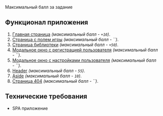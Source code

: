 Максимальный балл за задание

## Функционал приложения

 1. [Главная страница](modules/main-page.md) _(максимальный балл - `+10`)_.
 2. [Страница с полем игры]() _(максимальный балл - ``)_.
 3. [Страница библиотеки](modules/library.md) _(максимальный балл - `+50`)_.
 4. [Модальное окно с регистрацией пользователя]() _(максимальный балл - ``)_.
 5. [Модальное окно с настройками пользователя]() _(максимальный балл - ``)_.
 6. [Header](modules/header.md) _(максимальный балл - `55`)_.
 7. [Aside](modules/aside.md) _(максимальный балл - `10`)_.
 8. [Страница 404]() _(максимальный балл - ``)_.

## Технические требования
 - SPA приложение